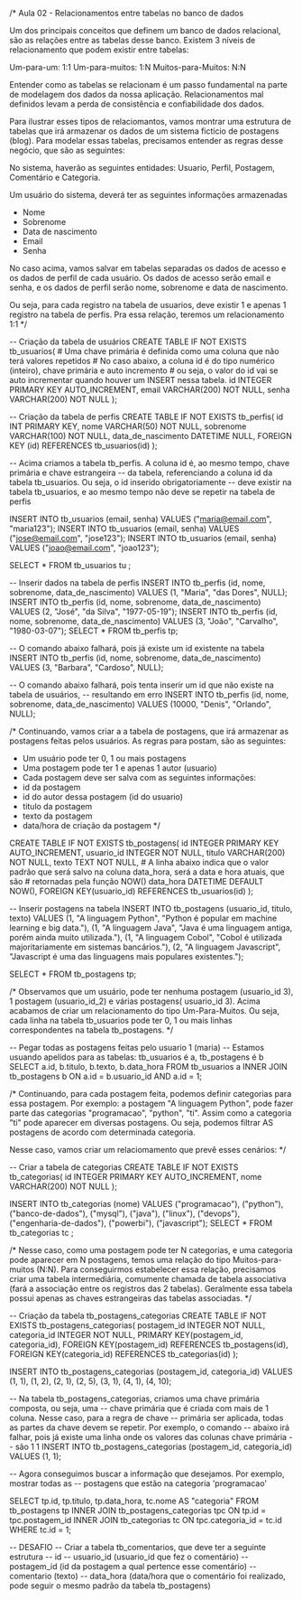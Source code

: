 /*
Aula 02 - Relacionamentos entre tabelas no banco de dados

Um dos principais conceitos que definem um banco de dados relacional, são as
relações entre as tabelas desse banco. Existem 3 níveis de relacionamento que
podem existir entre tabelas:

Um-para-um: 1:1
Um-para-muitos: 1:N
Muitos-para-Muitos: N:N

Entender como as tabelas se relacionam é um passo fundamental na parte de modelagem
dos dados da nossa aplicação. Relacionamentos mal definidos levam a perda de
consistência e confiabilidade dos dados.

Para ilustrar esses tipos de relaciomantos, vamos montrar uma estrutura de tabelas
que irá armazenar os dados de um sistema fictício de postagens (blog). Para modelar
essas tabelas, precisamos entender as regras desse negócio, que são as seguintes:

No sistema, haverão as seguintes entidades: Usuario, Perfil, Postagem,
Comentário e Categoria.

Um usuário do sistema, deverá ter as seguintes informações armazenadas
* Nome
* Sobrenome
* Data de nascimento
* Email
* Senha

No caso acima, vamos salvar em tabelas separadas os dados de acesso e os dados de perfil
de cada usuário. Os dados de acesso serão email e senha, e os dados de perfil serão nome,
sobrenome e data de nascimento.

Ou seja, para cada registro na tabela de usuarios, deve existir 1 e apenas 1 registro
na tabela de perfis. Pra essa relação, teremos um relacionamento 1:1
*/

-- Criação da tabela de usuários
CREATE TABLE IF NOT EXISTS tb_usuarios(
	# Uma chave primária é definida como uma coluna que não terá valores repetidos
	# No caso abaixo, a coluna id é do tipo numérico (inteiro), chave primária e auto incremento
	# ou seja, o valor do id vai se auto incrementar quando houver um INSERT nessa tabela.
	id INTEGER PRIMARY KEY AUTO_INCREMENT,
	email VARCHAR(200) NOT NULL,
	senha VARCHAR(200) NOT NULL
);

-- Criação da tabela de perfis
CREATE TABLE IF NOT EXISTS tb_perfis(
	id INT PRIMARY KEY,
	nome VARCHAR(50) NOT NULL,
	sobrenome VARCHAR(100) NOT NULL,
	data_de_nascimento DATETIME NULL,
	FOREIGN KEY (id) REFERENCES tb_usuarios(id)
);

-- Acima criamos a tabela tb_perfis. A coluna id é, ao mesmo tempo, chave primária e chave estrangeira
-- da tabela, referenciando a coluna id da tabela tb_usuarios. Ou seja, o id inserido obrigatoriamente
-- deve existir na tabela tb_usuarios, e ao mesmo tempo não deve se repetir na tabela de perfis

INSERT INTO tb_usuarios (email, senha) VALUES ("maria@email.com", "maria123");
INSERT INTO tb_usuarios (email, senha) VALUES ("jose@email.com", "jose123");
INSERT INTO tb_usuarios (email, senha) VALUES ("joao@email.com", "joao123");

SELECT * FROM tb_usuarios tu ;

-- Inserir dados na tabela de perfis
INSERT INTO tb_perfis (id, nome, sobrenome, data_de_nascimento) VALUES
	(1, "Maria", "das Dores", NULL);
INSERT INTO tb_perfis (id, nome, sobrenome, data_de_nascimento) VALUES
	(2, "José", "da Silva", "1977-05-19");
INSERT INTO tb_perfis (id, nome, sobrenome, data_de_nascimento) VALUES
	(3, "João", "Carvalho", "1980-03-07");
SELECT * FROM tb_perfis tp;

-- O comando abaixo falhará, pois já existe um id existente na tabela
INSERT INTO tb_perfis (id, nome, sobrenome, data_de_nascimento) VALUES
	(3, "Barbara", "Cardoso", NULL);

-- O comando abaixo falhará, pois tenta inserir um id que não existe na tabela de usuários,
-- resultando em erro
INSERT INTO tb_perfis (id, nome, sobrenome, data_de_nascimento) VALUES
	(10000, "Denis", "Orlando", NULL);

/*
Continuando, vamos criar a a tabela de postagens, que irá armazenar as postagens feitas pelos
usuários. As regras para postam, são as seguintes:
* Um usuário pode ter 0, 1 ou mais postagens
* Uma postagem pode ter 1 e apenas 1 autor (usuario)
* Cada postagem deve ser salva com as seguintes informações:
* 	id da postagem
* 	id do autor dessa postagem (id do usuario)
* 	titulo da postagem
* 	texto da postagem
* 	data/hora de criação da postagem 
*/

CREATE TABLE IF NOT EXISTS tb_postagens(
	id INTEGER PRIMARY KEY AUTO_INCREMENT,
	usuario_id INTEGER NOT NULL,
	titulo VARCHAR(200) NOT NULL,
	texto TEXT NOT NULL,
	# A linha abaixo indica que o valor padrão que será salvo na coluna data_hora, será a data e hora atuais, que são
	# retornadas pela função NOW()
	data_hora DATETIME DEFAULT NOW(),
	FOREIGN KEY(usuario_id) REFERENCES tb_usuarios(id)
);

-- Inserir postagens na tabela
INSERT INTO tb_postagens (usuario_id, titulo, texto) VALUES
	(1, "A linguagem Python", "Python é popular em machine learning e big data."),
	(1, "A linguagem Java", "Java é uma linguagem antiga, porém ainda muito utilizada."),
	(1, "A linguagem Cobol", "Cobol é utilizada majoritariamente em sistemas bancários."),
	(2, "A linguagem Javascript", "Javascript é uma das linguagens mais populares existentes.");
	
SELECT * FROM tb_postagens tp;

/*
Observamos que um usuário, pode ter nenhuma postagem (usuario_id 3), 1 postagem (usuario_id_2) e várias postagens(
usuario_id 3). Acima acabamos de criar um relacionamento do tipo Um-Para-Muitos. Ou seja, cada linha na tabela tb_usuarios
pode ter 0, 1 ou mais linhas correspondentes na tabela tb_postagens.
*/

-- Pegar todas as postagens feitas pelo usuario 1 (maria)
-- Estamos usuando apelidos para as tabelas: tb_usuarios é a, tb_postagens é b
SELECT a.id, b.titulo, b.texto, b.data_hora FROM tb_usuarios a
INNER JOIN tb_postagens b
ON a.id = b.usuario_id 
AND a.id = 1;

/*
Continuando, para cada postagem feita, podemos definir categorias para essa postagem. Por exemplo: a postagem
"A linguagem Python", pode fazer parte das categorias "programacao", "python", "ti". Assim como a categoria "ti" pode
aparecer em diversas postagens. Ou seja, podemos filtrar AS postagens de acordo com determinada categoria.

Nesse caso, vamos criar um relaciomamento que prevê esses cenários:
*/

-- Criar a tabela de categorias
CREATE TABLE IF NOT EXISTS tb_categorias(
	id INTEGER PRIMARY KEY AUTO_INCREMENT,
	nome VARCHAR(200) NOT NULL
);

INSERT INTO tb_categorias (nome) VALUES
	("programacao"),
	("python"),
	("banco-de-dados"),
	("mysql"),
	("java"),
	("linux"),
	("devops"),
	("engenharia-de-dados"),
	("powerbi"),
	("javascript");
SELECT * FROM tb_categorias tc ;

/*
Nesse caso, como uma postagem pode ter N categorias, e uma categoria pode aparecer em N postagens,
temos uma relação do tipo Muitos-para-muitos (N:N). Para conseguirmos estabelecer essa relação, precisamos
criar uma tabela intermediária, comumente chamada de tabela associativa (fará a associação entre
os registros das 2 tabelas). Geralmente essa tabela possui apenas as chaves estrangeiras das
tabelas associadas.
 */

-- Criação da tabela tb_postagens_categorias
CREATE TABLE IF NOT EXISTS tb_postagens_categorias(
	postagem_id INTEGER NOT NULL,
	categoria_id INTEGER NOT NULL,
	PRIMARY KEY(postagem_id, categoria_id),
	FOREIGN KEY(postagem_id) REFERENCES tb_postagens(id),
	FOREIGN KEY(categoria_id) REFERENCES tb_categorias(id)
);

INSERT INTO tb_postagens_categorias (postagem_id, categoria_id) VALUES
	(1, 1),
	(1, 2),
	(2, 1),
	(2, 5),
	(3, 1),
	(4, 1),
	(4, 10);

-- Na tabela tb_postagens_categorias, criamos uma chave primária composta, ou seja, uma
-- chave primária que é criada com mais de 1 coluna. Nesse caso, para a regra de chave
-- primária ser aplicada, todas as partes da chave devem se repetir. Por exemplo, o comando
-- abaixo irá falhar, pois já existe uma linha onde os valores das colunas chave primária
-- são 1 1
INSERT INTO tb_postagens_categorias (postagem_id, categoria_id) VALUES (1, 1);

-- Agora conseguimos buscar a informação que desejamos. Por exemplo, mostrar todas as
-- postagens que estão na categoria 'programacao'

SELECT tp.id, tp.titulo, tp.data_hora, tc.nome AS "categoria" FROM tb_postagens tp
INNER JOIN tb_postagens_categorias tpc
ON tp.id = tpc.postagem_id 
INNER JOIN tb_categorias tc 
ON tpc.categoria_id = tc.id 
WHERE tc.id = 1;

-- DESAFIO
-- Criar a tabela tb_comentarios, que deve ter a seguinte estrutura
-- id
-- usuario_id (usuario_id que fez o comentário)
-- postagem_id (id da postagem a qual pertence esse comentário)
-- comentario (texto)
-- data_hora (data/hora que o comentário foi realizado, pode seguir o mesmo padrão da tabela tb_postagens)